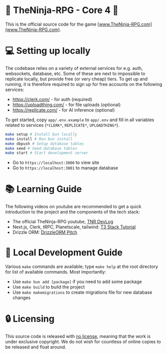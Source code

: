 # :tada: TheNinja-RPG - Core 4 :tada:

This is the official source code for the game [www.TheNinja-RPG.com](www.TheNinja-RPG.com).

# :computer: Setting up locally

The codebase relies on a variety of external services for e.g. auth, websockets, database, etc. Some of these are next to impossible to replicate locally, but provide free (or very cheap) tiers. To get up and running, it is therefore required to sign up for free accounts on the following services:

- https://clerk.com/ - for auth (required)
- https://uploadthing.com/ - for file uploads (optional)
- https://replicate.com/ - for AI inference (optional)

To get started, copy `app/.env.example` to `app/.env` and fill in all variables related to services (`*CLERK*`, `REPLICATE*`, `UPLOADTHING*`).

```bash
make setup # Install bun locally
make install # Run bun install
make dbpush # Setup database tables
make seed # Seed database tables
make start # Start development server
```

- Go to `https://localhost:3000` to view site
- Go to `https://localhost:3001` to manage database

# :books: Learning Guide

The following videos on youtube are recommended to get a quick introduction to the project and the components of the tech stack:

- The official TheNinja-RPG youtube, [TNR DevLog](https://www.youtube.com/watch?v=m29HidoaGqM&list=PLKGedXg3BVNJAW2nNioLEv1tcQjiwrOgA)
- Next.js, Clerk, tRPC, Planetscale, tailwind: [T3 Stack Tutorial ](https://www.youtube.com/watch?v=YkOSUVzOAA4)
- Drizzle ORM: [DrizzleORM Pitch](https://www.youtube.com/watch?v=_SLxGYzv6jo)

# :bookmark: Local Development Guide

Various `make` commands are available; type `make help` at the root directory for list of available commands. Most importantly:

- Use `make bun add [package]` if you need to add some package
- Use `make build` to build the project
- Use `make makemigrations` to create migrations file for new database changes

# :lock: Licensing

This source code is released with [no license](https://choosealicense.com/no-permission/), meaning that the work is under exclusive copyright. We do not wish for countless of online copies to be released and float around.
